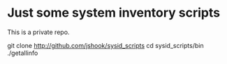 # Just some system inventory scripts

This is a private repo.

   git clone http://github.com/jshook/sysid_scripts
   cd sysid_scripts/bin
   ./getallinfo

